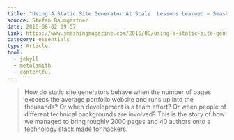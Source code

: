 ```yaml
---
title: "Using A Static Site Generator At Scale: Lessons Learned – Smashing Magazine"
source: Stefan Baumgartner
date: 2016-08-02 09:57
link: https://www.smashingmagazine.com/2016/08/using-a-static-site-generator-at-scale-lessons-learned/
category: essentials
type: Article
tool:
  - jekyll
  - metalsmith
  - contentful
---
```

> How do static site generators behave when the number of pages exceeds the average portfolio website and runs up into the thousands? Or when development is a team effort? Or when people of different technical backgrounds are involved? This is the story of how we managed to bring roughly 2000 pages and 40 authors onto a technology stack made for hackers.





